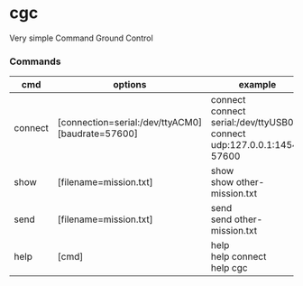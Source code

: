 # cgc
Very simple Command Ground Control 


### Commands
| cmd | options | example |
| --- | ------- | ------- |
| connect | [connection=serial:/dev/ttyACM0] [baudrate=57600] | connect <br> connect serial:/dev/ttyUSB0 <br> connect udp:127.0.0.1:14540 57600 |
| show | [filename=mission.txt] | show <br> show other-mission.txt |
| send | [filename=mission.txt] | send <br> send other-mission.txt |
| help | [cmd] | help <br> help connect <br> help cgc |
